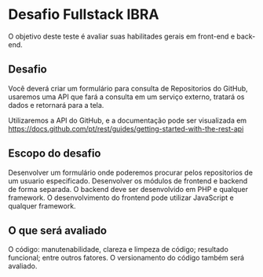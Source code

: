 # Desafio Fullstack IBRA

O objetivo deste teste é avaliar suas habilitades gerais em front-end e back-end.

## Desafio

Você deverá criar um formulário para consulta de Repositorios do GitHub, usaremos uma API que fará a consulta em um serviço externo, tratará os dados e retornará para a tela.

Utilizaremos a API do GitHub, e a documentação pode ser visualizada em https://docs.github.com/pt/rest/guides/getting-started-with-the-rest-api

## Escopo do desafio

Desenvolver um formulário onde poderemos procurar pelos repositorios de um usuario especificado.
Desenvolver os módulos de frontend e backend de forma separada.
O backend deve ser desenvolvido em PHP e qualquer framework.
O desenvolvimento do frontend pode utilizar JavaScript e qualquer framework.

## O que será avaliado

O código: manutenabilidade, clareza e limpeza de código; resultado funcional; entre outros fatores.
O versionamento do código também será avaliado. 
